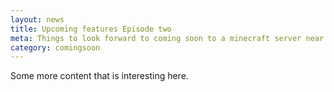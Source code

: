 ```yaml
---
layout: news
title: Upcoming features Episode two
meta: Things to look forward to coming soon to a minecraft server near you.
category: comingsoon
---
```


Some more content that is interesting here.
